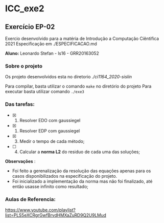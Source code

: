 # ICC_exe2
## Exercício EP-02
Exercio desenvolvido para a matéria de Introdução a Computação Ciêntifica 2021
Especificação em ./ESPECIFICACAO.md

**Aluno:** Leonardo Stefan  - ls16 - GRR20163052

### Sobre o projeto

Os projeto desenvolvidos esta no diretorio *./ci1164_2020-sislin*

Para compilar, basta utilizar o comando ```make```  no diretório do projeto
Para executar basta utilizar comando ```./exe3``` 


### Das tarefas:
- [X] 1) Resolver EDO com gaussiegel
- [X] 1) Resolver EDP com gaussiegel
- [X] 3) Medir o tempo de cada método;
- [ ] 4) Calcular a **norma L2** do residuo de cada uma das soluções;

**Observações** : 
- Foi feito a gerenalização da resolução das equações apenas para os casos disponibilizados na especificação do projeto.
- Foi inicializado a implementação da norma mas não foi finalizado, até então usasse infinito como resultado;


### Aulas de Referencia:
https://www.youtube.com/playlist?list=PLS5eXCRgrGwfBrvdHMXaZuRD9Q2U9LMud